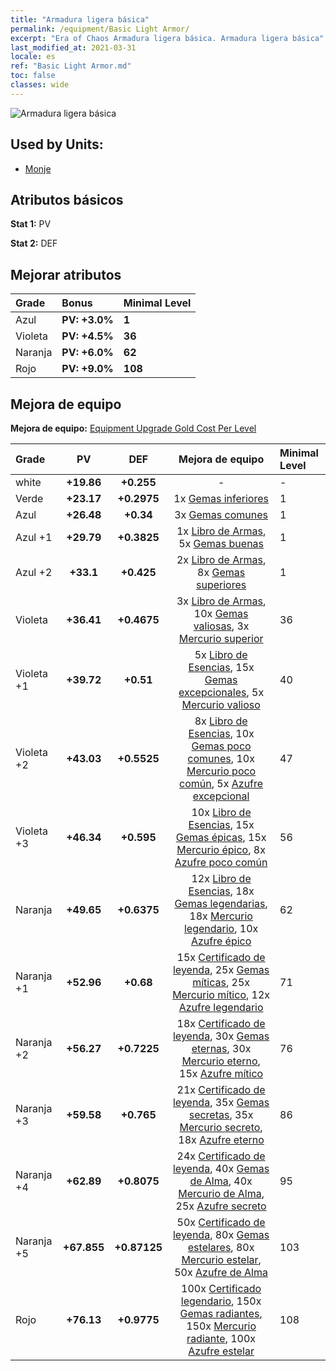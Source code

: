 ```yaml
---
title: "Armadura ligera básica"
permalink: /equipment/Basic Light Armor/
excerpt: "Era of Chaos Armadura ligera básica. Armadura ligera básica"
last_modified_at: 2021-03-31
locale: es
ref: "Basic Light Armor.md"
toc: false
classes: wide
---
```


  ![Armadura ligera básica](/images/e/e_1054.png)

## Used by Units:

* [Monje](/es/units/Monk/) 


## Atributos básicos
 **Stat 1:** PV

 **Stat 2:** DEF

## Mejorar atributos

  |     Grade    |   Bonus | Minimal Level | 
  |:-------------|:--------|:--------------| 
  | Azul | **PV: +3.0%** | **1** | 
  | Violeta | **PV: +4.5%** | **36** | 
  | Naranja | **PV: +6.0%** | **62** | 
  | Rojo | **PV: +9.0%** | **108** | 


## Mejora de equipo
 **Mejora de equipo:** [Equipment Upgrade Gold Cost Per Level](/equipment/EquipmentUpgradeCostPerLevel/) 

  |          Grade      | PV | DEF | Mejora de equipo | Minimal Level |
  |:--------------------|:---------:|:---------:|:----------------:|:--------------|
  | white | **+19.86** | **+0.255** | - | - |
  | Verde | **+23.17** | **+0.2975** | 1x [Gemas inferiores](/es/Items/mat_4/) | 1 |
  | Azul | **+26.48** | **+0.34** | 3x [Gemas comunes](/es/Items/mat_10/) | 1 |
  | Azul +1 | **+29.79** | **+0.3825** | 1x [Libro de Armas](/es/Items/mat_18/), 5x [Gemas buenas](/es/Items/mat_16/) | 1 |
  | Azul +2 | **+33.1** | **+0.425** | 2x [Libro de Armas](/es/Items/mat_25/), 8x [Gemas superiores](/es/Items/mat_23/) | 1 |
  | Violeta | **+36.41** | **+0.4675** | 3x [Libro de Armas](/es/Items/mat_32/), 10x [Gemas valiosas](/es/Items/mat_30/), 3x [Mercurio superior](/es/Items/mat_21/) | 36 |
  | Violeta +1 | **+39.72** | **+0.51** | 5x [Libro de Esencias](/es/Items/mat_39/), 15x [Gemas excepcionales](/es/Items/mat_37/), 5x [Mercurio valioso](/es/Items/mat_28/) | 40 |
  | Violeta +2 | **+43.03** | **+0.5525** | 8x [Libro de Esencias](/es/Items/mat_46/), 10x [Gemas poco comunes](/es/Items/mat_44/), 10x [Mercurio poco común](/es/Items/mat_42/), 5x [Azufre excepcional](/es/Items/mat_36/) | 47 |
  | Violeta +3 | **+46.34** | **+0.595** | 10x [Libro de Esencias](/es/Items/mat_53/), 15x [Gemas épicas](/es/Items/mat_51/), 15x [Mercurio épico](/es/Items/mat_49/), 8x [Azufre poco común](/es/Items/mat_43/) | 56 |
  | Naranja | **+49.65** | **+0.6375** | 12x [Libro de Esencias](/es/Items/mat_60/), 18x [Gemas legendarias](/es/Items/mat_58/), 18x [Mercurio legendario](/es/Items/mat_56/), 10x [Azufre épico](/es/Items/mat_50/) | 62 |
  | Naranja +1 | **+52.96** | **+0.68** | 15x [Certificado de leyenda](/es/Items/mat_67/), 25x [Gemas míticas](/es/Items/mat_65/), 25x [Mercurio mítico](/es/Items/mat_63/), 12x [Azufre legendario](/es/Items/mat_57/) | 71 |
  | Naranja +2 | **+56.27** | **+0.7225** | 18x [Certificado de leyenda](/es/Items/mat_74/), 30x [Gemas eternas](/es/Items/mat_72/), 30x [Mercurio eterno](/es/Items/mat_70/), 15x [Azufre mítico](/es/Items/mat_64/) | 76 |
  | Naranja +3 | **+59.58** | **+0.765** | 21x [Certificado de leyenda](/es/Items/mat_81/), 35x [Gemas secretas](/es/Items/mat_79/), 35x [Mercurio secreto](/es/Items/mat_77/), 18x [Azufre eterno](/es/Items/mat_71/) | 86 |
  | Naranja +4 | **+62.89** | **+0.8075** | 24x [Certificado de leyenda](/es/Items/mat_88/), 40x [Gemas de Alma](/es/Items/mat_86/), 40x [Mercurio de Alma](/es/Items/mat_84/), 25x [Azufre secreto](/es/Items/mat_78/) | 95 |
  | Naranja +5 | **+67.855** | **+0.87125** | 50x [Certificado de leyenda](/es/Items/mat_95/), 80x [Gemas estelares](/es/Items/mat_93/), 80x [Mercurio estelar](/es/Items/mat_91/), 50x [Azufre de Alma](/es/Items/mat_85/) | 103 |
  | Rojo | **+76.13** | **+0.9775** | 100x [Certificado legendario](/es/Items/mat_102/), 150x [Gemas radiantes](/es/Items/mat_100/), 150x [Mercurio radiante](/es/Items/mat_98/), 100x [Azufre estelar](/es/Items/mat_92/) | 108 |

